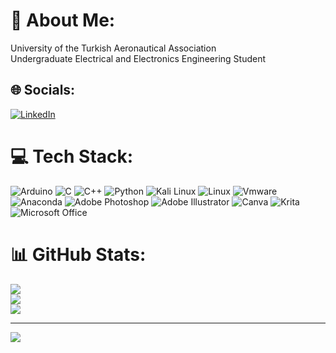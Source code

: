 # 💫 About Me:
University of the Turkish Aeronautical Association<br>Undergraduate Electrical and Electronics Engineering Student


## 🌐 Socials:
[![LinkedIn](https://img.shields.io/badge/LinkedIn-%230077B5.svg?logo=linkedin&logoColor=white)](https://linkedin.com/in/https://www.linkedin.com/in/ahmet-necati-uysal-b1b1a4213/) 

# 💻 Tech Stack:
![Arduino](https://img.shields.io/badge/-Arduino-00979D?style=for-the-badge&logo=Arduino&logoColor=white) ![C](https://img.shields.io/badge/c-%2300599C.svg?style=for-the-badge&logo=c&logoColor=white) ![C++](https://img.shields.io/badge/c++-%2300599C.svg?style=for-the-badge&logo=c%2B%2B&logoColor=white) ![Python](https://img.shields.io/badge/python-3670A0?style=for-the-badge&logo=python&logoColor=ffdd54) ![Kali Linux](https://img.shields.io/badge/Kali_Linux-557C94?style=for-the-badge&logo=kali-linux&logoColor=white) ![Linux](https://img.shields.io/badge/Linux-FCC624?style=for-the-badge&logo=linux&logoColor=black) ![Vmware](https://img.shields.io/badge/VMware-231f20?style=for-the-badge&logo=VMware&logoColor=white) ![Anaconda](https://img.shields.io/badge/Anaconda-%2344A833.svg?style=for-the-badge&logo=anaconda&logoColor=white) ![Adobe Photoshop](https://img.shields.io/badge/adobephotoshop-%2331A8FF.svg?style=for-the-badge&logo=adobephotoshop&logoColor=white) ![Adobe Illustrator](https://img.shields.io/badge/adobeillustrator-%23FF9A00.svg?style=for-the-badge&logo=adobeillustrator&logoColor=white) ![Canva](https://img.shields.io/badge/Canva-%2300C4CC.svg?style=for-the-badge&logo=Canva&logoColor=white) ![Krita](https://img.shields.io/badge/Krita-203759?style=for-the-badge&logo=krita&logoColor=EEF37B) ![Microsoft Office](https://img.shields.io/badge/Microsoft_Office-D83B01?style=for-the-badge&logo=microsoft-office&logoColor=white) 
# 📊 GitHub Stats:
![](https://github-readme-stats.vercel.app/api?username=Ahmetnuysal&theme=dark&hide_border=true&include_all_commits=false&count_private=false)<br/>
![](https://github-readme-streak-stats.herokuapp.com/?user=Ahmetnuysal&theme=dark&hide_border=true)<br/>
![](https://github-profile-summary-cards.vercel.app/api/cards/profile-details?username=Ahmetnuysal&theme=vue)<br/>


---
[![](https://visitcount.itsvg.in/api?id=Ahmetnuysal&icon=0&color=0)](https://visitcount.itsvg.in)
